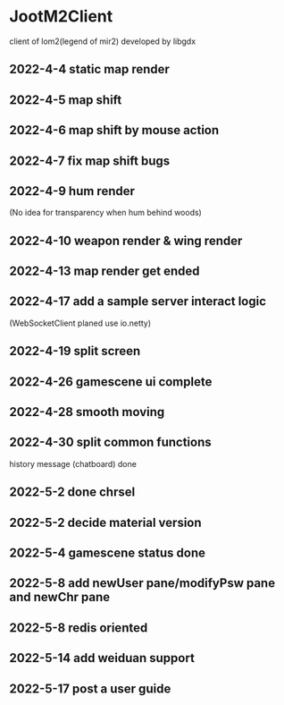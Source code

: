 # JootM2Client
client of lom2(legend of mir2)
developed by libgdx

## 2022-4-4 static map render

## 2022-4-5 map shift

## 2022-4-6 map shift by mouse action

## 2022-4-7 fix map shift bugs

## 2022-4-9 hum render
(No idea for transparency when hum behind woods)

## 2022-4-10 weapon render & wing render

## 2022-4-13 map render get ended

## 2022-4-17 add a sample server interact logic
(WebSocketClient planed use io.netty)

## 2022-4-19 split screen

## 2022-4-26 gamescene ui complete

## 2022-4-28 smooth moving

## 2022-4-30 split common functions
history message (chatboard) done

## 2022-5-2 done chrsel

## 2022-5-2 decide material version

## 2022-5-4 gamescene status done

## 2022-5-8 add newUser pane/modifyPsw pane and newChr pane

## 2022-5-8 redis oriented

## 2022-5-14 add weiduan support

## 2022-5-17 post a user guide